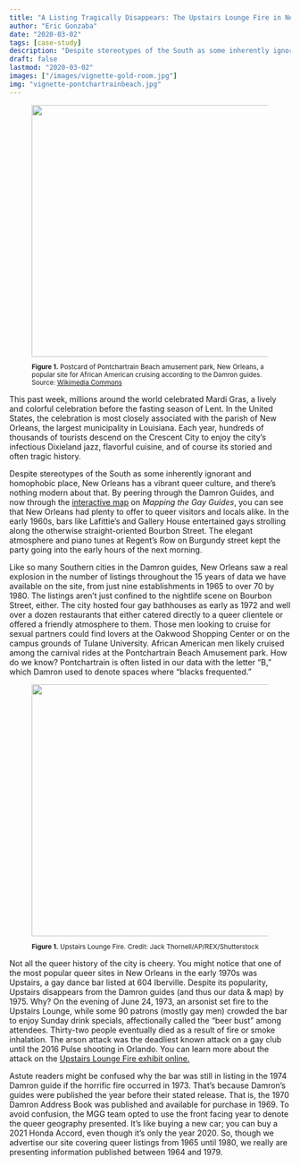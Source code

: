 ```yaml
---
title: "A Listing Tragically Disappears: The Upstairs Lounge Fire in New Orleans 2"
author: "Eric Gonzaba"
date: "2020-03-02"
tags: [case-study]
description: "Despite stereotypes of the South as some inherently ignorant and homophobic place, New Orleans has a vibrant queer culture, and there’s nothing modern about that."
draft: false
lastmod: "2020-03-02"
images: ["/images/vignette-gold-room.jpg"]
img: "vignette-pontchartrainbeach.jpg"
---
```


<figure>
<img src="/images/vignette-pontchartrainbeach.jpg" class="image-right" style="width: 450px;">
<figcaption class="caption-right alert-secondary" role="alert" style="width:450px;"><small><p><b>Figure 1.</b> Postcard of Pontchartrain Beach amusement park, New Orleans, a popular site for African American cruising according to the Damron guides. Source: <a href="https://commons.wikimedia.org/wiki/File:Pontchartrain_Beach_Laff_in_the_Dark.jpg"> Wikimedia Commons</a></p></small></figcaption>
</figure>

This past week, millions around the world celebrated Mardi Gras, a lively and colorful celebration before the fasting season of Lent. In the United States, the celebration is most closely associated with the parish of New Orleans, the largest municipality in Louisiana. Each year, hundreds of thousands of tourists descend on the Crescent City to enjoy the city’s infectious Dixieland jazz, flavorful cuisine, and of course its storied and often tragic history.

Despite stereotypes of the South as some inherently ignorant and homophobic place, New Orleans has a vibrant queer culture, and there’s nothing modern about that. By peering through the Damron Guides, and now through the [interactive map](/map) on _Mapping the Gay Guides_, you can see that New Orleans had plenty to offer to queer visitors and locals alike. In the early 1960s, bars like Lafittie’s and Gallery House entertained gays strolling along the otherwise straight-oriented Bourbon Street. The elegant atmosphere and piano tunes at Regent’s Row on Burgundy street kept the party going into the early hours of the next morning.

Like so many Southern cities in the Damron guides, New Orleans saw a real explosion in the number of listings throughout the 15 years of data we have available on the site, from just nine establishments in 1965 to over 70 by 1980. The listings aren’t just confined to the nightlife scene on Bourbon Street, either. The city hosted four gay bathhouses as early as 1972 and well over a dozen restaurants that either catered directly to a queer clientele or offered a friendly atmosphere to them. Those men looking to cruise for sexual partners could find lovers at the Oakwood Shopping Center or on the campus grounds of Tulane University. African American men likely cruised among the carnival rides at the Pontchartrain Beach Amusement park. How do we know? Pontchartrain is often listed in our data with the letter “B,” which Damron used to denote spaces where “blacks frequented.”

<figure>
<img src="/images/vignette-upstairs-lounge-fire.jpg" class="image-left" style="width: 450px;">
<figcaption class="caption-left alert-secondary" role="alert" style="width:450px;"><small><p><b>Figure 1.</b> Upstairs Lounge Fire. Credit: Jack Thornell/AP/REX/Shutterstock</p></small></figcaption>
</figure>

Not all the queer history of the city is cheery. You might notice that one of the most popular queer sites in New Orleans in the early 1970s was Upstairs, a gay dance bar listed at 604 Iberville. Despite its popularity, Upstairs disappears from the Damron guides (and thus our data & map) by 1975. Why?  On the evening of June 24, 1973, an arsonist set fire to the Upstairs Lounge, while some 90 patrons (mostly gay men) crowded the bar to enjoy Sunday drink specials, affectionally called the “beer bust” among attendees. Thirty-two people eventually died as a result of fire or smoke inhalation. The arson attack was the deadliest known attack on a gay club until the 2016 Pulse shooting in Orlando. You can learn more about the attack on the [Upstairs Lounge Fire exhibit online.](https://exhibits.lgbtran.org/exhibits/show/upstairs-lounge-fire)

Astute readers might be confused why the bar was still in listing in the 1974 Damron guide if the horrific fire occurred in 1973. That’s because Damron’s guides were published the year before their stated release. That is, the 1970 Damron Address Book was published and available for purchase in 1969. To avoid confusion, the MGG team opted to use the front facing year to denote the queer geography presented. It’s like buying a new car; you can buy a 2021 Honda Accord, even though it’s only the year 2020. So, though we advertise our site covering queer listings from 1965 until 1980, we really are presenting information published between 1964 and 1979.
